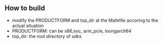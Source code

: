 ## How to build
 * modify the PRODUCTFORM and top_dir at the Mafefile accoring to the actual situation
 * PRODUCTFORM: can be x86,soc, arm_pcie, loongarch64
 * top_dir: the root directory of sdks


